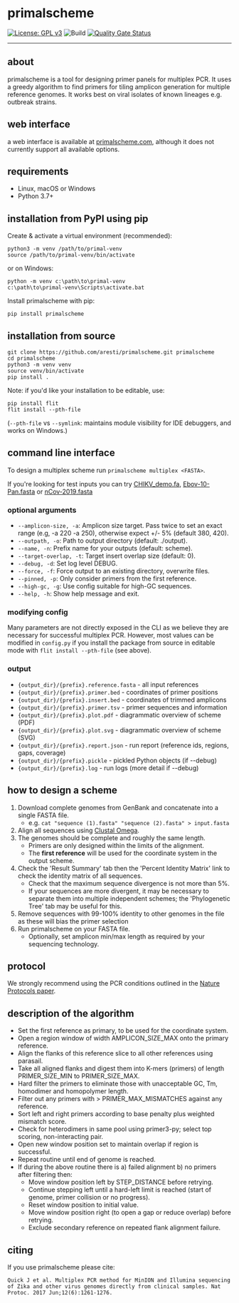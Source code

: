 # primalscheme

[![License: GPL v3](https://img.shields.io/badge/License-GPLv3-blue.svg)](https://www.gnu.org/licenses/gpl-3.0)
![Build](https://github.com/aresti/primalscheme/workflows/Build/badge.svg)
[![Quality Gate Status](https://sonarcloud.io/api/project_badges/measure?project=aresti_primalscheme&metric=alert_status)](https://sonarcloud.io/dashboard?id=aresti_primalscheme)

---

## about

primalscheme is a tool for designing primer panels for multiplex PCR. It uses a greedy algorithm to find primers for tiling amplicon generation for multiple reference genomes. It works best on viral isolates of known lineages e.g. outbreak strains.

## web interface

a web interface is available at [primalscheme.com](https://primalscheme.com/), although it does not currently support all available options.

## requirements

- Linux, macOS or Windows
- Python 3.7+

## installation from PyPI using pip

Create & activate a virtual environment (recommended):

```shell
python3 -m venv /path/to/primal-venv
source /path/to/primal-venv/bin/activate
```

or on Windows:

```shell
python -m venv c:\path\to\primal-venv
c:\path\to\primal-venv\Scripts\activate.bat
```

Install primalscheme with pip:

```shell
pip install primalscheme
```

## installation from source

```shell
git clone https://github.com/aresti/primalscheme.git primalscheme
cd primalscheme
python3 -m venv venv
source venv/bin/activate
pip install .
```

Note: if you'd like your installation to be editable, use:

```shell
pip install flit
flit install --pth-file
```

(`--pth-file` vs `--symlink`: maintains module visibility for IDE debuggers, and works on Windows.)

## command line interface

To design a multiplex scheme run `primalscheme multiplex <FASTA>`.

If you're looking for test inputs you can try [CHIKV_demo.fa](tests/inputs/CHIKV_demo.fa), [Ebov-10-Pan.fasta](tests/inputs/Ebov-10-Pan.fasta) or [nCov-2019.fasta](tests/inputs/nCov-2019.fasta)

### optional arguments

* `--amplicon-size, -a`: Amplicon size target. Pass twice to set an exact range (e.g, -a 220 -a 250), otherwise expect +/- 5% (default 380, 420).
* `--outpath, -o`: Path to output directory (default: ./output).
* `--name, -n`: Prefix name for your outputs (default: scheme).
* `--target-overlap, -t`: Target insert overlap size (default: 0).
* `--debug, -d`: Set log level DEBUG.
* `--force, -f`: Force output to an existing directory, overwrite files.
* `--pinned, -p`: Only consider primers from the first reference.
* `--high-gc, -g`: Use config suitable for high-GC sequences.
* `--help, -h`: Show help message and exit.

### modifying config

Many parameters are not directly exposed in the CLI as we believe they are necessary for successful multiplex PCR. However, most values can be modified in `config.py` if you install the package from source in editable mode with `flit install --pth-file` (see above).

### output

* `{output_dir}/{prefix}.reference.fasta` - all input references
* `{output_dir}/{prefix}.primer.bed` - coordinates of primer positions
* `{output_dir}/{prefix}.insert.bed` - coordinates of trimmed amplicons
* `{output_dir}/{prefix}.primer.tsv` - primer sequences and information
* `{output_dir}/{prefix}.plot.pdf` - diagrammatic overview of scheme (PDF)
* `{output_dir}/{prefix}.plot.svg` - diagrammatic overview of scheme (SVG)
* `{output_dir}/{prefix}.report.json` - run report (reference ids, regions, gaps, coverage)
* `{output_dir}/{prefix}.pickle` - pickled Python objects (if --debug)
* `{output_dir}/{prefix}.log` - run logs (more detail if --debug)

## how to design a scheme

1. Download complete genomes from GenBank and concatenate into a single FASTA file.
    * e.g. `cat "sequence (1).fasta" "sequence (2).fasta" > input.fasta`
2. Align all sequences using [Clustal Omega](https://www.ebi.ac.uk/Tools/msa/clustalo/).
3. The genomes should be complete and roughly the same length.
    * Primers are only designed within the limits of the alignment.
    * The **first reference** will be used for the coordinate system in the output scheme.
4. Check the 'Result Summary' tab then the 'Percent Identity Matrix' link to check the identity matrix of all sequences.
    * Check that the maximum sequence divergence is not more than 5%.
    * If your sequences are more divergent, it may be necessary to separate them into multiple independent schemes; the 'Phylogenetic Tree' tab may be useful for this.
5. Remove sequences with 99-100% identity to other genomes in the file as these will bias the primer selection
6. Run primalscheme on your FASTA file.
    * Optionally, set amplicon min/max length as required by your sequencing technology.

## protocol

We strongly recommend using the PCR conditions outlined in the [Nature Protocols paper](http://www.nature.com/nprot/journal/v12/n6/full/nprot.2017.066.html).

## description of the algorithm

* Set the first reference as primary, to be used for the coordinate system.
* Open a region window of width AMPLICON_SIZE_MAX onto the primary reference.
* Align the flanks of this reference slice to all other references using parasail.
* Take all aligned flanks and digest them into K-mers (primers) of length PRIMER_SIZE_MIN to PRIMER_SIZE_MAX.
* Hard filter the primers to eliminate those with unacceptable GC, Tm, homodimer and homopolymer length.
* Filter out any primers with > PRIMER_MAX_MISMATCHES against any reference.
* Sort left and right primers according to base penalty plus weighted mismatch score.
* Check for heterodimers in same pool using primer3-py; select top scoring, non-interacting pair.
* Open new window position set to maintain overlap if region is successful.
* Repeat routine until end of genome is reached.
* If during the above routine there is a) failed alignment b) no primers after filtering then:
  * Move window position left by STEP_DISTANCE before retrying.
  * Continue stepping left until a hard-left limit is reached (start of genome, primer collision or no progress).
  * Reset window position to initial value.
  * Move window position right (to open a gap or reduce overlap) before retrying.
  * Exclude secondary reference on repeated flank alignment failure.

## citing

If you use primalscheme please cite:

```Quick J et al. Multiplex PCR method for MinION and Illumina sequencing of Zika and other virus genomes directly from clinical samples. Nat Protoc. 2017 Jun;12(6):1261-1276.```

